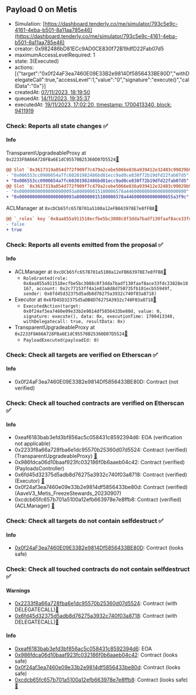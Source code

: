 ## Payload 0 on Metis

- Simulation: [https://dashboard.tenderly.co/me/simulator/793c5e9c-4161-4eba-b501-8a11aa785e46](https://dashboard.tenderly.co/me/simulator/793c5e9c-4161-4eba-b501-8a11aa785e46)
- creator: 0x982486bD81ECc9AD0CE830f72B19dfD22Fab07d5
- maximumAccessLevelRequired: 1
- state: 3(Executed)
- actions: [{"target":"0x0f24aF3ea7460E09E33B2e9814Df5856433BE80D","withDelegateCall":true,"accessLevel":1,"value":"0","signature":"execute()","callData":"0x"}]
- createdAt: [07/11/2023, 18:19:50](https://explorer.metis.io/tx/0xa9e68c6697550c54d8abca4f0adde468ce9789118c56815e0c909e0dbb82ad67)
- queuedAt: [14/11/2023, 19:35:37](https://explorer.metis.io/tx/0x35f9d7824affc5a07663db21e1731594b6b83c434624dc97200d9597c9cb7bef)
- executedAt: [19/11/2023, 17:02:20, timestamp: 1700413340, block: 9411919](https://explorer.metis.io/tx/0x8275c5d5e1c758c4a40438c71c12cc7206e6c5ba1a542acc7972bf024c0d3966)

### Check: Reports all state changes :white_check_mark:

#### Info


TransparentUpgradeableProxy at `0x2233F8A66A728FBa6E1dC95570B25360D07D5524`[:ghost:](https://github.com/bgd-labs/aave-address-book "GovernanceV3Metis.PAYLOADS_CONTROLLER")
```diff
@@ Slot `0x3617319a054d772f909f7c479a2cebe5066e836a939412e32403c99029b92eff` @@
- "0x006553cc0900654a7fc60201982486bd81ecc9ad0ce830f72b19dfd22fab07d5"
+ "0x006553cc0900654a7fc60301982486bd81ecc9ad0ce830f72b19dfd22fab07d5"
@@ Slot `0x3617319a054d772f909f7c479a2cebe5066e836a939412e32403c99029b92f00` @@
- "0x000000000000000000093a800000015180006578a44600000000000000000000"
+ "0x000000000000000000093a800000015180006578a446000000000000655a3f9c"
```

ACLManager at `0xcDCb65fc657B701a5100a12eFB663978E7e8fFB8`[:ghost:](https://github.com/bgd-labs/aave-address-book "AaveV3Metis.ACL_MANAGER")
```diff
@@ `_roles` key `0x8aa855a911518ecfbe5bc3088c8f3dda7badf130faaf8ace33fdc33828e18167.members.0x2c77153ff4a1e83a8d8d750735fb101ecb55949f` @@
- false
+ true
```


### Check: Reports all events emitted from the proposal :white_check_mark:

#### Info

- ACLManager at `0xcDCb65fc657B701a5100a12eFB663978E7e8fFB8`[:ghost:](https://github.com/bgd-labs/aave-address-book "AaveV3Metis.ACL_MANAGER")
  - `RoleGranted(role: 0x8aa855a911518ecfbe5bc3088c8f3dda7badf130faaf8ace33fdc33828e18167, account: 0x2c77153ff4a1e83a8d8d750735fb101ecb55949f, sender: 0x6fd45d32375d5adb8d76275a3932c740f03a8718)`
- Executor at `0x6fD45D32375d5aDB8D76275A3932c740F03a8718`[:ghost:](https://github.com/bgd-labs/aave-address-book "AaveV3Metis.ACL_ADMIN, GovernanceV3Metis.EXECUTOR_LVL_1")
  - `ExecutedAction(target: 0x0f24af3ea7460e09e33b2e9814df5856433be80d, value: 0, signature: execute(), data: 0x, executionTime: 1700413340, withDelegatecall: true, resultData: 0x)`
- TransparentUpgradeableProxy at `0x2233F8A66A728FBa6E1dC95570B25360D07D5524`[:ghost:](https://github.com/bgd-labs/aave-address-book "GovernanceV3Metis.PAYLOADS_CONTROLLER")
  - `PayloadExecuted(payloadId: 0)`

### Check: Check all targets are verified on Etherscan :white_check_mark:

#### Info

- 0x0f24aF3ea7460E09E33B2e9814Df5856433BE80D: Contract (not verified) 

### Check: Check all touched contracts are verified on Etherscan :white_check_mark:

#### Info

- 0xeaf6183bab3efd3bf856ac5c058431c8592394d6: EOA (verification not applicable)
- 0x2233f8a66a728fba6e1dc95570b25360d07d5524: Contract (verified) (TransparentUpgradeableProxy) [:ghost:](https://github.com/bgd-labs/aave-address-book "GovernanceV3Metis.PAYLOADS_CONTROLLER")
- 0x986fdca06d10baaf923fc032186f0b6aaeb04c42: Contract (verified) (PayloadsController) 
- 0x6fd45d32375d5adb8d76275a3932c740f03a8718: Contract (verified) (Executor) [:ghost:](https://github.com/bgd-labs/aave-address-book "AaveV3Metis.ACL_ADMIN, GovernanceV3Metis.EXECUTOR_LVL_1")
- 0x0f24af3ea7460e09e33b2e9814df5856433be80d: Contract (verified) (AaveV3_Metis_FreezeStewards_20230907) 
- 0xcdcb65fc657b701a5100a12efb663978e7e8ffb8: Contract (verified) (ACLManager) [:ghost:](https://github.com/bgd-labs/aave-address-book "AaveV3Metis.ACL_MANAGER")

### Check: Check all targets do not contain selfdestruct :white_check_mark:

#### Info

- [0x0f24aF3ea7460E09E33B2e9814Df5856433BE80D](https://explorer.metis.io/address/0x0f24aF3ea7460E09E33B2e9814Df5856433BE80D): Contract (looks safe)

### Check: Check all touched contracts do not contain selfdestruct :white_check_mark:

#### Warnings

- [0x2233f8a66a728fba6e1dc95570b25360d07d5524](https://explorer.metis.io/address/0x2233f8a66a728fba6e1dc95570b25360d07d5524): Contract (with DELEGATECALL)[:ghost:](https://github.com/bgd-labs/aave-address-book "GovernanceV3Metis.PAYLOADS_CONTROLLER")
- [0x6fd45d32375d5adb8d76275a3932c740f03a8718](https://explorer.metis.io/address/0x6fd45d32375d5adb8d76275a3932c740f03a8718): Contract (with DELEGATECALL)[:ghost:](https://github.com/bgd-labs/aave-address-book "AaveV3Metis.ACL_ADMIN, GovernanceV3Metis.EXECUTOR_LVL_1")

#### Info

- [0xeaf6183bab3efd3bf856ac5c058431c8592394d6](https://explorer.metis.io/address/0xeaf6183bab3efd3bf856ac5c058431c8592394d6): EOA
- [0x986fdca06d10baaf923fc032186f0b6aaeb04c42](https://explorer.metis.io/address/0x986fdca06d10baaf923fc032186f0b6aaeb04c42): Contract (looks safe)
- [0x0f24af3ea7460e09e33b2e9814df5856433be80d](https://explorer.metis.io/address/0x0f24af3ea7460e09e33b2e9814df5856433be80d): Contract (looks safe)
- [0xcdcb65fc657b701a5100a12efb663978e7e8ffb8](https://explorer.metis.io/address/0xcdcb65fc657b701a5100a12efb663978e7e8ffb8): Contract (looks safe)[:ghost:](https://github.com/bgd-labs/aave-address-book "AaveV3Metis.ACL_MANAGER")

